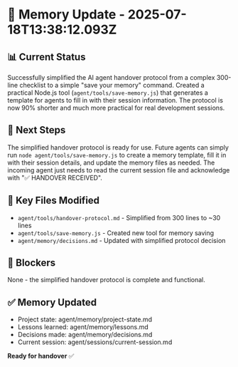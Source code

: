 # 💾 Memory Update - 2025-07-18T13:38:12.093Z

## 📊 **Current Status**

Successfully simplified the AI agent handover protocol from a complex 300-line
checklist to a simple "save your memory" command. Created a practical Node.js
tool (`agent/tools/save-memory.js`) that generates a template for agents to fill
in with their session information. The protocol is now 90% shorter and much more
practical for real development sessions.

## 🎯 **Next Steps**

The simplified handover protocol is ready for use. Future agents can simply run
`node agent/tools/save-memory.js` to create a memory template, fill it in with
their session details, and update the memory files as needed. The incoming agent
just needs to read the current session file and acknowledge with "✅ HANDOVER
RECEIVED".

## 📁 **Key Files Modified**

- `agent/tools/handover-protocol.md` - Simplified from 300 lines to ~30 lines
- `agent/tools/save-memory.js` - Created new tool for memory saving
- `agent/memory/decisions.md` - Updated with simplified protocol decision

## 🚧 **Blockers**

None - the simplified handover protocol is complete and functional.

## ✅ **Memory Updated**

- Project state: agent/memory/project-state.md
- Lessons learned: agent/memory/lessons.md
- Decisions made: agent/memory/decisions.md
- Current session: agent/sessions/current-session.md

**Ready for handover** ✅
